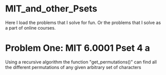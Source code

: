 # MIT_and_other_Psets
Here I load the problems that I solve for fun. Or the problems that I solve as a part of online courses. 

# Problem One: MIT 6.0001 Pset 4 a 
Using a recursive algorithm the function "get_permutations()" can find all the different permutations of any given arbitrary set of characters 

